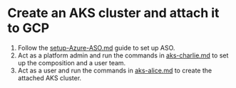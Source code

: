 # Create an AKS cluster and attach it to GCP

1. Follow the [setup-Azure-ASO.md](setup-Azure-ASO.md) guide to set up ASO.
2. Act as a platform admin and run the commands in [aks-charlie.md](aks-charlie.md)
   to set up the composition and a user team.
3. Act as a user and run the commands in [aks-alice.md](aks-alice.md) to create the
   attached AKS cluster.

